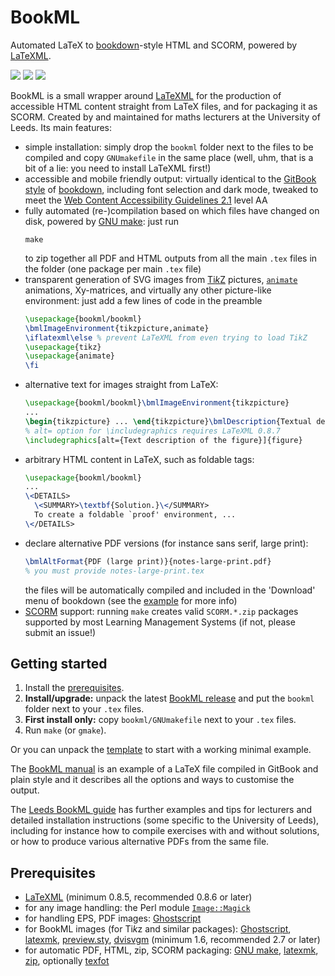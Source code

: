 # BookML
Automated LaTeX to [bookdown](https://bookdown.org/yihui/bookdown/html.html#gitbook-style)-style HTML and SCORM, powered by [LaTeXML](https://dlmf.nist.gov/LaTeXML/).

[![](https://img.shields.io/github/v/release/vlmantova/bookml?logo=github&display_name=release)](https://github.com/vlmantova/bookml/releases/latest)
![](https://img.shields.io/github/downloads/vlmantova/bookml/total?logo=github)
![](https://img.shields.io/github/license/vlmantova/bookml?logo=github)

BookML is a small wrapper around [LaTeXML](https://dlmf.nist.gov/LaTeXML/) for the production of accessible HTML content straight from LaTeX files, and for packaging it as SCORM. Created by and maintained for maths lecturers at the University of Leeds. Its main features:
- simple installation: simply drop the `bookml` folder next to the files to be compiled and copy `GNUmakefile` in the same place (well, uhm, that is a bit of a lie: you need to install LaTeXML first!)
- accessible and mobile friendly output: virtually identical to the [GitBook style](https://bookdown.org/yihui/bookdown/html.html#gitbook-style) of [bookdown](https://bookdown.org), including font selection and dark mode, tweaked to meet the [Web Content Accessibility Guidelines 2.1](https://www.w3.org/TR/WCAG21/) level AA
- fully automated (re-)compilation based on which files have changed on disk, powered by [GNU make](https://www.gnu.org/software/make/): just run
  ```shell
  make
  ```
  to zip together all PDF and HTML outputs from all the main `.tex` files in the folder (one package per main `.tex` file)
- transparent generation of SVG images from [Ti*k*Z](https://tikz.net/) pictures, [`animate`](https://ctan.org/pkg/animate) animations, Xy-matrices, and virtually any other picture-like environment: just add a few lines of code in the preamble
  ```latex
  \usepackage{bookml/bookml}
  \bmlImageEnvironment{tikzpicture,animate}
  \iflatexml\else % prevent LaTeXML from even trying to load TikZ
  \usepackage{tikz}
  \usepackage{animate}
  \fi
  ```
- alternative text for images straight from LaTeX:
  ```latex
  \usepackage{bookml/bookml}\bmlImageEnvironment{tikzpicture}
  ...
  \begin{tikzpicture} ... \end{tikzpicture}\bmlDescription{Textual description of the TikZ picture}
  % alt= option for \includegraphics requires LaTeXML 0.8.7
  \includegraphics[alt={Text description of the figure}]{figure}
  ```
- arbitrary HTML content in LaTeX, such as foldable tags:
  ```latex
  \usepackage{bookml/bookml}
  ...
  \<DETAILS>
    \<SUMMARY>\textbf{Solution.}\</SUMMARY>
    To create a foldable `proof' environment, ...
  \</DETAILS>
  ```
- declare alternative PDF versions (for instance sans serif, large print):
  ```latex
  \bmlAltFormat{PDF (large print)}{notes-large-print.pdf}
  % you must provide notes-large-print.tex
  ```
  the files will be automatically compiled and included in the 'Download' menu of bookdown (see the [example](https://github.com/vlmantova/bookml/releases/latest/download/example.zip) for more info)
- [SCORM](https://scorm.com/) support: running `make` creates valid `SCORM.*.zip` packages supported by most Learning Management Systems (if not, please submit an issue!)

## Getting started
1. Install the [prerequisites](#prerequisites).
2. **Install/upgrade:** unpack the latest [BookML release](https://github.com/vlmantova/bookml/releases) and put the `bookml` folder next to your `.tex` files.
3. **First install only:** copy `bookml/GNUmakefile` next to your `.tex` files.
4. Run `make` (or `gmake`).

Or you can unpack the [template](https://github.com/vlmantova/bookml/releases/latest/download/template.zip) to start with a working minimal example.

The [BookML manual](https://vlmantova.github.io/bookml/) is an example of a LaTeX file compiled in GitBook and plain style and it describes all the options and ways to customise the output.

The [Leeds BookML guide](https://vlmantova.github.io/bookmlleeds/) has further examples and tips for lecturers and detailed installation instructions (some specific to the University of Leeds), including for instance how to compile exercises with and without solutions, or how to produce various alternative PDFs from the same file.

## Prerequisites
- [LaTeXML](https://dlmf.nist.gov/LaTeXML/get.html) (minimum 0.8.5, recommended 0.8.6 or later)
- for any image handling: the Perl module [`Image::Magick`](https://metacpan.org/pod/Image::Magick)
- for handling EPS, PDF images: [Ghostscript](https://www.ghostscript.com/)
- for BookML images (for Ti*k*z and similar packages): [Ghostscript](https://www.ghostscript.com/), [latexmk](https://ctan.org/pkg/latexmk), [preview.sty](https://ctan.org/pkg/preview), [dvisvgm](https://ctan.org/pkg/dvisvgm) (minimum 1.6, recommended 2.7 or later)
- for automatic PDF, HTML, zip, SCORM packaging: [GNU make](https://www.gnu.org/software/make/), [latexmk](https://ctan.org/pkg/latexmk), [zip](https://sourceforge.net/projects/infozip/), optionally [texfot](https://ctan.org/pkg/texfot)
